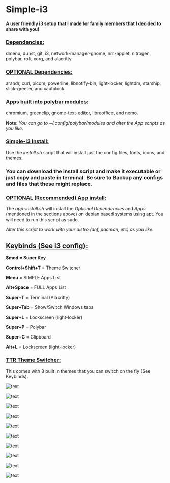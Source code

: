 # Simple-i3
**A user friendly i3 setup that I made for family members that I decided to share with you!**

### <ins>Dependencies<ins>: 
dmenu, dunst, git, i3, network-manager-gnome, nm-applet, nitrogen, polybar, rofi, xorg, and alacritty.

### <ins>**OPTIONAL** Dependencies: <ins>
arandr, curl, picom, powerline, libnotify-bin, light-locker, lightdm, starship, slick-greeter, and xautolock.

### <ins>Apps built into polybar modules:<ins>
chromium, greenclip, gnome-text-editor, libreoffice, and nemo.

**Note**: *You can go to ~/.config/polybar/modules and alter the App scripts as you like.*

### <ins>Simple-i3 Install:<ins>
Use the *install.sh* script that will install just the config files, fonts, icons, and themes. 

### You can download the install script and make it executable or just copy and paste in terminal. Be sure to Backup any configs and files that these might replace.

### <ins>OPTIONAL (Recommended) App install: <ins>
 The *app-install.sh* will install the *Optional Dependencies* and *Apps* (mentioned in the sections above) on debian based systems using apt. You will need to run this script as sudo. 
 
 *Alter this script to work with your distro (dnf, pacman, etc) as you like.*



## <ins>Keybinds (See i3 config):<ins>
**$mod = Super Key**

**Control+Shift+T** = Theme Switcher

**Menu** = SIMPLE Apps List

**Alt+Space** = FULL Apps List

**Super+T** = Terminal (Alacritty)

**Super+Tab** = Show/Switch Windows tabs

**Super+L** = Lockscreen (light-locker)

**Super+P** = Polybar

**Super+C** = Clipboard

**Alt+L** = Lockscreen (light-locker)

### <ins>TTR Theme Switcher<ins>: 
This comes with 8 built in themes that you can switch on the fly (See Keybinds). 

![text](https://github.com/TheTechRun/Simple-i3/blob/master/screenshots/Screenshot%201.png)

![text](https://github.com/TheTechRun/Simple-i3/blob/master/screenshots/Screenshot%202.png)

![text](https://github.com/TheTechRun/Simple-i3/blob/master/screenshots/Better-Blue.png)

![text](https://github.com/TheTechRun/Simple-i3/blob/master/screenshots/Gigantic-Green.png)

![text](https://github.com/TheTechRun/Simple-i3/blob/master/screenshots/Gruesome-Gray.png)

![text](https://github.com/TheTechRun/Simple-i3/blob/master/screenshots/Wonderful-Wheat.png)

![text](https://github.com/TheTechRun/Simple-i3/blob/master/screenshots/Magic-Magenta.png)

![text](https://github.com/TheTechRun/Simple-i3/blob/master/screenshots/Outrageous-Orange.png)

![text](https://github.com/TheTechRun/Simple-i3/blob/master/screenshots/Party-Pink.png)

![text](https://github.com/TheTechRun/Simple-i3/blob/master/screenshots/Perfect-Purple.png)

